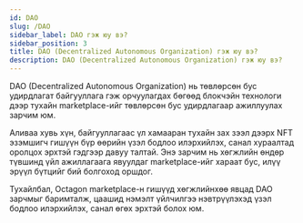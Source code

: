 ```yaml
---
id: DAO
slug: /DAO
sidebar_label: DAO гэж юу вэ?
sidebar_position: 3
title: DAO (Decentralized Autonomous Organization) гэж юу вэ?
description: DAO (Decentralized Autonomous Organization) гэж юу вэ?
---
```


DAO (Decentralized Autonomous Organization) нь төвлөрсөн бус удирдлагат байгууллага гэж орчуулагдах бөгөөд блокчэйн технологи дээр тухайн marketplace-ийг төвлөрсөн бус удирдлагаар ажиллуулах зарчим юм. 

Аливаа хувь хүн, байгууллагаас үл хамааран тухайн зах зээл дээрх NFT эзэмшигч гишүүн бүр өөрийн үзэл бодлоо илэрхийлэх, санал хураалтад оролцох эрхтэй гэдгээр давуу талтай. Энэ зарчим нь хөгжлийн өндөр түвшинд үйл ажиллагаага явуулдаг marketplace-ийг хараат бус, илүү эрүүл бүтцийг бий болгоход оршдог. 

Тухайлбал, Octagon marketplace-н гишүүд хөгжлийнхөө явцад DAO зарчмыг баримталж, цаашид нэмэлт үйлчилгээ нэвтрүүлэхэд үзэл бодлоо илэрхийлэх, санал өгөх эрхтэй болох юм. 
